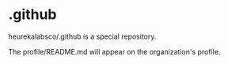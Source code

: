 # .github

heurekalabsco/.github is a special repository.

The profile/README.md will appear on the organization's profile.
